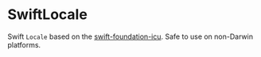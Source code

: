# SwiftLocale

Swift `Locale` based on the [swift-foundation-icu](https://github.com/apple/swift-foundation-icu). Safe to use on non-Darwin platforms.
